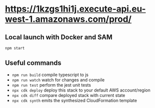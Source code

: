# https://1kzgs1hi1j.execute-api.eu-west-1.amazonaws.com/prod/

## Local launch with Docker and SAM

`npm start`

## Useful commands

- `npm run build` compile typescript to js
- `npm run watch` watch for changes and compile
- `npm run test` perform the jest unit tests
- `npx cdk deploy` deploy this stack to your default AWS account/region
- `npx cdk diff` compare deployed stack with current state
- `npx cdk synth` emits the synthesized CloudFormation template
